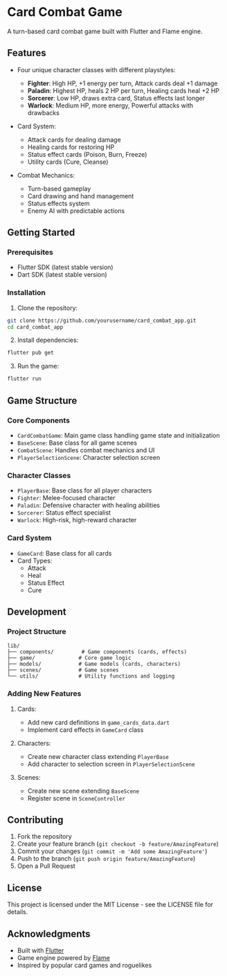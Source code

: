 # Card Combat Game

A turn-based card combat game built with Flutter and Flame engine.

## Features

- Four unique character classes with different playstyles:
  - **Fighter**: High HP, +1 energy per turn, Attack cards deal +1 damage
  - **Paladin**: Highest HP, heals 2 HP per turn, Healing cards heal +2 HP
  - **Sorcerer**: Low HP, draws extra card, Status effects last longer
  - **Warlock**: Medium HP, more energy, Powerful attacks with drawbacks

- Card System:
  - Attack cards for dealing damage
  - Healing cards for restoring HP
  - Status effect cards (Poison, Burn, Freeze)
  - Utility cards (Cure, Cleanse)

- Combat Mechanics:
  - Turn-based gameplay
  - Card drawing and hand management
  - Status effects system
  - Enemy AI with predictable actions

## Getting Started

### Prerequisites

- Flutter SDK (latest stable version)
- Dart SDK (latest stable version)

### Installation

1. Clone the repository:
```bash
git clone https://github.com/yourusername/card_combat_app.git
cd card_combat_app
```

2. Install dependencies:
```bash
flutter pub get
```

3. Run the game:
```bash
flutter run
```

## Game Structure

### Core Components

- `CardCombatGame`: Main game class handling game state and initialization
- `BaseScene`: Base class for all game scenes
- `CombatScene`: Handles combat mechanics and UI
- `PlayerSelectionScene`: Character selection screen

### Character Classes

- `PlayerBase`: Base class for all player characters
- `Fighter`: Melee-focused character
- `Paladin`: Defensive character with healing abilities
- `Sorcerer`: Status effect specialist
- `Warlock`: High-risk, high-reward character

### Card System

- `GameCard`: Base class for all cards
- Card Types:
  - Attack
  - Heal
  - Status Effect
  - Cure

## Development

### Project Structure

```
lib/
├── components/         # Game components (cards, effects)
├── game/              # Core game logic
├── models/            # Game models (cards, characters)
├── scenes/            # Game scenes
└── utils/             # Utility functions and logging
```

### Adding New Features

1. Cards:
   - Add new card definitions in `game_cards_data.dart`
   - Implement card effects in `GameCard` class

2. Characters:
   - Create new character class extending `PlayerBase`
   - Add character to selection screen in `PlayerSelectionScene`

3. Scenes:
   - Create new scene extending `BaseScene`
   - Register scene in `SceneController`

## Contributing

1. Fork the repository
2. Create your feature branch (`git checkout -b feature/AmazingFeature`)
3. Commit your changes (`git commit -m 'Add some AmazingFeature'`)
4. Push to the branch (`git push origin feature/AmazingFeature`)
5. Open a Pull Request

## License

This project is licensed under the MIT License - see the LICENSE file for details.

## Acknowledgments

- Built with [Flutter](https://flutter.dev/)
- Game engine powered by [Flame](https://flame-engine.org/)
- Inspired by popular card games and roguelikes
